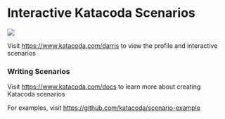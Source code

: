 # Interactive Katacoda Scenarios

[![](http://shields.katacoda.com/katacoda/darris/count.svg)](https://www.katacoda.com/darris "Get your profile on Katacoda.com")

Visit https://www.katacoda.com/darris to view the profile and interactive scenarios

### Writing Scenarios
Visit https://www.katacoda.com/docs to learn more about creating Katacoda scenarios

For examples, visit https://github.com/katacoda/scenario-example
